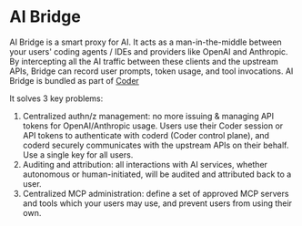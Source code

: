 # AI Bridge

AI Bridge is a smart proxy for AI. It acts as a man-in-the-middle between your users' coding agents / IDEs and providers like OpenAI and Anthropic. By intercepting all the AI traffic between these clients and the upstream APIs, Bridge can record user prompts, token usage, and tool invocations. AI Bridge is bundled as part of [Coder](https://github.com/coder/coder)

It solves 3 key problems:

1. Centralized authn/z management: no more issuing & managing API tokens for OpenAI/Anthropic usage. Users use their Coder session or API tokens to authenticate with coderd (Coder control plane), and coderd securely communicates with the upstream APIs on their behalf. Use a single key for all users.
2. Auditing and attribution: all interactions with AI services, whether autonomous or human-initiated, will be audited and attributed back to a user.
3. Centralized MCP administration: define a set of approved MCP servers and tools which your users may use, and prevent users from using their own.

